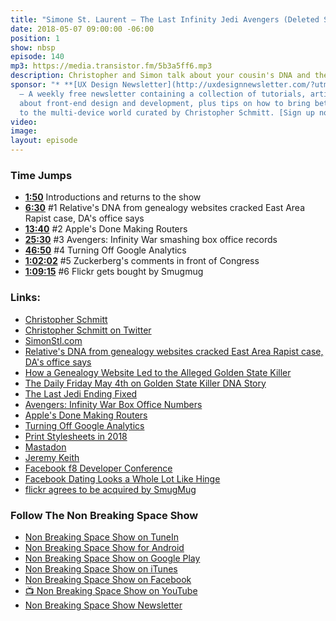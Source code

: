 ```yaml
---
title: "Simone St. Laurent — The Last Infinity Jedi Avengers (Deleted Scenes)"
date: 2018-05-07 09:00:00 -06:00
position: 1
show: nbsp
episode: 140
mp3: https://media.transistor.fm/5b3a5ff6.mp3
description: Christopher and Simon talk about your cousin's DNA and the legal system, Apple getting out of routers, Avengers Infinity War, getting off Google Analytics, getting off Facebook, and Flickr getting bought by Smugmug.
sponsor: "* **[UX Design Newsletter](http://uxdesignnewsletter.com/?utm_source=nbsptv139&utm_medium=podcast&utm_campaign=uxdesignnewsletter)**
  — A weekly free newsletter containing a collection of tutorials, articles, and videos
  about front-end design and development, plus tips on how to bring better engagement
  to the multi-device world curated by Christopher Schmitt. [Sign up now!](http://uxdesignnewsletter.com/?utm_source=nbsptv139&utm_medium=podcast&utm_campaign=uxdesignnewsletter)"
video:
image:
layout: episode
---
```



### Time Jumps

* **[1:50](#t=1:50)** Introductions and returns to the show
* **[6:30](#t=6:30)** #1 Relative's DNA from genealogy websites cracked East Area Rapist case, DA's office says
* **[13:40](#t=13:40)** #2 Apple's Done Making Routers
* **[25:30](#t=25:30)** #3 Avengers: Infinity War smashing box office records
* **[46:50](#t=46:50)** #4 Turning Off Google Analytics
* **[1:02:02](#t=1:02:02)** #5 Zuckerberg's comments in front of Congress
* **[1:09:15](#t=1:09:15)** #6 Flickr gets bought by Smugmug

### Links:

* [Christopher Schmitt](http://Christopher.org)
* [Christopher Schmitt on Twitter](https://twitter.com/teleject)
* [SimonStl.com](http://simonstl.com)
* [Relative's DNA from genealogy websites cracked East Area Rapist case, DA's office says](http://www.sacbee.com/latest-news/article209913514.html)
* [How a Genealogy Website Led to the Alleged Golden State Killer](https://thebestsites.com/website/literary-cultural-commentary-magazine-atlantic/)
* [The Daily Friday May 4th on Golden State Killer DNA Story](https://pca.st/8f3L)
* [The Last Jedi Ending Fixed](https://www.youtube.com/watch?v=srJqEM7PryE)
* [Avengers: Infinity War Box Office Numbers](http://www.boxofficemojo.com/movies/?id=marvel0518.htm)
* [Apple's Done Making Routers](https://thenextweb.com/apple/2018/04/27/apple-is-done-making-airport-routers/)
* [Turning Off Google Analytics](https://www.linkedin.com/pulse/leaving-google-analytics-simon-st-laurent/)
* [Print Stylesheets in 2018](https://www.smashingmagazine.com/2018/05/print-stylesheets-in-2018/)
* [Mastadon](https://mastodon.social)
* [Jeremy Keith](https://adactio.com)
* [Facebook f8 Developer Conference](https://www.f8.com/)
* [Facebook Dating Looks a Whole Lot Like Hinge](https://www.wired.com/story/facebook-dating-hinge-app/)
* [flickr agrees to be acquired by SmugMug](https://www.smugmug.com/together/)


### Follow The Non Breaking Space Show

* [Non Breaking Space Show on TuneIn](http://tunein.com/radio/Non-Breaking-Space-Show-p885155/)
* [Non Breaking Space Show for Android](http://subscribeonandroid.com/feeds.goodstuff.fm/nbsp)
* [Non Breaking Space Show on Google Play](https://playmusic.app.goo.gl/?ibi=com.google.PlayMusic&isi=691797987&ius=googleplaymusic&link=https://play.google.com/music/m/Iw5ik6iwalo5vmda5rqyrotdney?t%3DNon_Breaking_Space_Show%26pcampaignid%3DMKT-na-all-co-pr-mu-pod-16)
* [Non Breaking Space Show on iTunes](https://itunes.apple.com/ca/podcast/non-breaking-space-show/id507162981?mt=2&ign-mpt=uo%3D4)
* [Non Breaking Space Show on Facebook](https://www.facebook.com/nbsptv)
* [📺 Non Breaking Space Show on YouTube](https://www.youtube.com/channel/UC--mqA75V3CM8hxId0l7e_g?sub_confirmation=1)
* [Non Breaking Space Show Newsletter](http://newsletter.nonbreakingspace.tv/)
